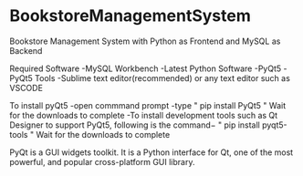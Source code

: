 # BookstoreManagementSystem
Bookstore Management System with Python as Frontend and MySQL as Backend

Required Software
-MySQL Workbench
-Latest Python Software
-PyQt5
-PyQt5 Tools
-Sublime text editor(recommended) or any text editor such as VSCODE

To install pyQt5
-open commmand prompt
-type " pip install PyQt5 "
  Wait for the downloads to complete
-To install development tools such as Qt Designer to support PyQt5, following is the command−
 " pip install pyqt5-tools "
    Wait for the downloads to complete


PyQt is a GUI widgets toolkit. It is a Python interface for Qt, one of the most powerful, and popular cross-platform GUI library.
